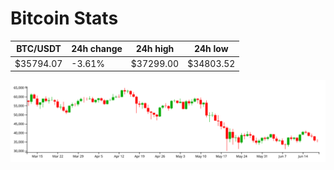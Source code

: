 # Bitcoin Stats

BTC/USDT|24h change|24h high|24h low|
|---|---|---|---|
|$35794.07|-3.61%|$37299.00|$34803.52|

<img src="./chart.svg">
